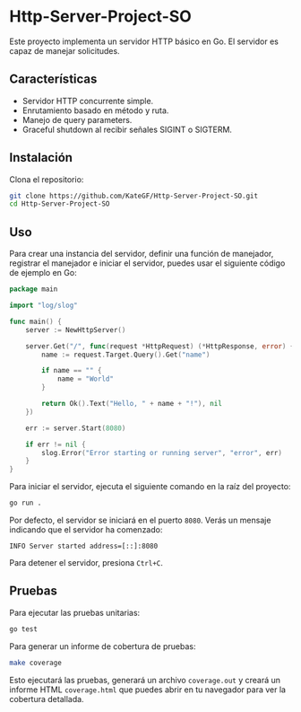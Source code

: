 # Http-Server-Project-SO

Este proyecto implementa un servidor HTTP básico en Go. El servidor es capaz de manejar solicitudes.

## Características

- Servidor HTTP concurrente simple.
- Enrutamiento basado en método y ruta.
- Manejo de query parameters.
- Graceful shutdown al recibir señales SIGINT o SIGTERM.

## Instalación

Clona el repositorio:

```bash
git clone https://github.com/KateGF/Http-Server-Project-SO.git
cd Http-Server-Project-SO
```

## Uso

Para crear una instancia del servidor, definir una función de manejador, registrar el manejador e iniciar el servidor, puedes usar el siguiente código de ejemplo en Go:

```go
package main

import "log/slog"

func main() {
	server := NewHttpServer()

	server.Get("/", func(request *HttpRequest) (*HttpResponse, error) {
		name := request.Target.Query().Get("name")

		if name == "" {
			name = "World"
		}

		return Ok().Text("Hello, " + name + "!"), nil
	})

	err := server.Start(8080)

	if err != nil {
		slog.Error("Error starting or running server", "error", err)
	}
}
```

Para iniciar el servidor, ejecuta el siguiente comando en la raíz del proyecto:

```bash
go run .
```

Por defecto, el servidor se iniciará en el puerto `8080`. Verás un mensaje indicando que el servidor ha comenzado:

```
INFO Server started address=[::]:8080
```

Para detener el servidor, presiona `Ctrl+C`.

## Pruebas

Para ejecutar las pruebas unitarias:

```bash
go test
```

Para generar un informe de cobertura de pruebas:

```bash
make coverage
```

Esto ejecutará las pruebas, generará un archivo `coverage.out` y creará un informe HTML `coverage.html` que puedes abrir en tu navegador para ver la cobertura detallada.
